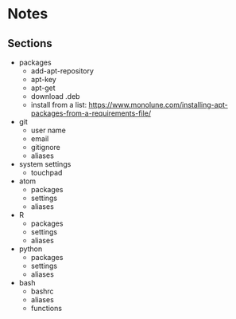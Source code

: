 # Notes

## Sections

- packages
    - add-apt-repository
    - apt-key
    - apt-get
    - download .deb
    - install from a list: https://www.monolune.com/installing-apt-packages-from-a-requirements-file/
- git
    - user name
    - email
    - gitignore
    - aliases
- system settings
    - touchpad
- atom
    - packages
    - settings
    - aliases
- R
    - packages
    - settings
    - aliases
- python
    - packages
    - settings
    - aliases
- bash
    - bashrc
    - aliases
    - functions

